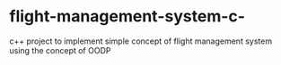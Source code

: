 # flight-management-system-c-
c++ project to implement simple concept of flight management system using the concept of OODP
